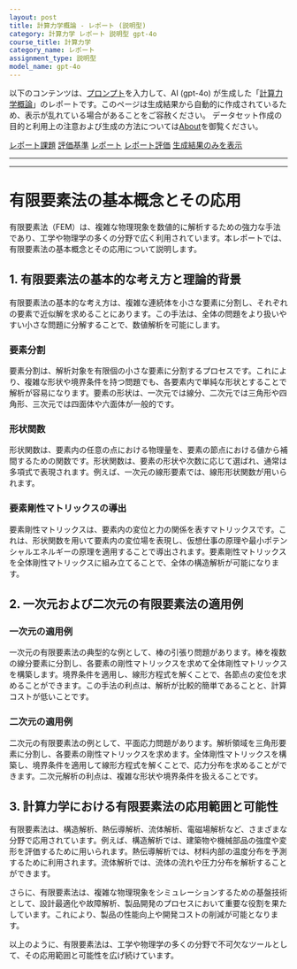 ```yaml
---
layout: post
title: 計算力学概論 - レポート (説明型)
category: 計算力学 レポート 説明型 gpt-4o
course_title: 計算力学
category_name: レポート
assignment_type: 説明型
model_name: gpt-4o
---
```


以下のコンテンツは、[プロンプト](http://127.0.0.1:8000/generated/計算力学/gpt-4o/prompt_レポート-説明型.md)を入力して、AI (gpt-4o) が生成した「[計算力学概論](/contents/計算力学/)」のレポートです。このページは生成結果から自動的に作成されているため、表示が乱れている場合があることをご容赦ください。
データセット作成の目的と利用上の注意および生成の方法については[About](/About)を御覧ください。

[レポート課題](../レポート課題-説明型)
[評価基準](../評価基準-説明型)
[レポート](../レポート-説明型)
[レポート評価](../レポート評価-説明型)
[生成結果のみを表示](http://127.0.0.1:8000/generated/計算力学/gpt-4o/レポート-説明型.md)
  

***
***
  
# 有限要素法の基本概念とその応用

有限要素法（FEM）は、複雑な物理現象を数値的に解析するための強力な手法であり、工学や物理学の多くの分野で広く利用されています。本レポートでは、有限要素法の基本概念とその応用について説明します。

## 1. 有限要素法の基本的な考え方と理論的背景

有限要素法の基本的な考え方は、複雑な連続体を小さな要素に分割し、それぞれの要素で近似解を求めることにあります。この手法は、全体の問題をより扱いやすい小さな問題に分解することで、数値解析を可能にします。

### 要素分割

要素分割は、解析対象を有限個の小さな要素に分割するプロセスです。これにより、複雑な形状や境界条件を持つ問題でも、各要素内で単純な形状とすることで解析が容易になります。要素の形状は、一次元では線分、二次元では三角形や四角形、三次元では四面体や六面体が一般的です。

### 形状関数

形状関数は、要素内の任意の点における物理量を、要素の節点における値から補間するための関数です。形状関数は、要素の形状や次数に応じて選ばれ、通常は多項式で表現されます。例えば、一次元の線形要素では、線形形状関数が用いられます。

### 要素剛性マトリックスの導出

要素剛性マトリックスは、要素内の変位と力の関係を表すマトリックスです。これは、形状関数を用いて要素内の変位場を表現し、仮想仕事の原理や最小ポテンシャルエネルギーの原理を適用することで導出されます。要素剛性マトリックスを全体剛性マトリックスに組み立てることで、全体の構造解析が可能になります。

## 2. 一次元および二次元の有限要素法の適用例

### 一次元の適用例

一次元の有限要素法の典型的な例として、棒の引張り問題があります。棒を複数の線分要素に分割し、各要素の剛性マトリックスを求めて全体剛性マトリックスを構築します。境界条件を適用し、線形方程式を解くことで、各節点の変位を求めることができます。この手法の利点は、解析が比較的簡単であることと、計算コストが低いことです。

### 二次元の適用例

二次元の有限要素法の例として、平面応力問題があります。解析領域を三角形要素に分割し、各要素の剛性マトリックスを求めます。全体剛性マトリックスを構築し、境界条件を適用して線形方程式を解くことで、応力分布を求めることができます。二次元解析の利点は、複雑な形状や境界条件を扱えることです。

## 3. 計算力学における有限要素法の応用範囲と可能性

有限要素法は、構造解析、熱伝導解析、流体解析、電磁場解析など、さまざまな分野で応用されています。例えば、構造解析では、建築物や機械部品の強度や変形を評価するために用いられます。熱伝導解析では、材料内部の温度分布を予測するために利用されます。流体解析では、流体の流れや圧力分布を解析することができます。

さらに、有限要素法は、複雑な物理現象をシミュレーションするための基盤技術として、設計最適化や故障解析、製品開発のプロセスにおいて重要な役割を果たしています。これにより、製品の性能向上や開発コストの削減が可能となります。

以上のように、有限要素法は、工学や物理学の多くの分野で不可欠なツールとして、その応用範囲と可能性を広げ続けています。
